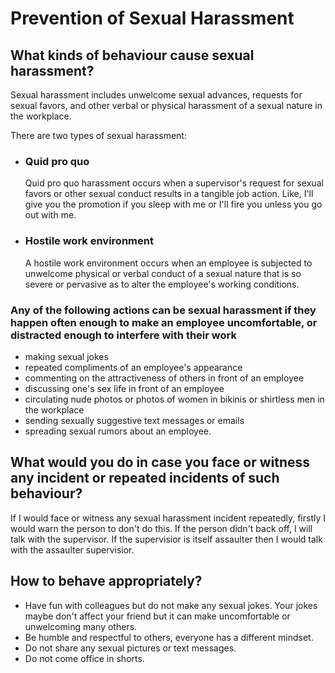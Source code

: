 <!--hh-->

# Prevention of Sexual Harassment

## What kinds of behaviour cause sexual harassment?

Sexual harassment includes unwelcome sexual advances, requests for sexual favors, and other verbal or physical harassment of a sexual nature in the workplace.

There are two types of sexual harassment:

* ### Quid pro quo

    Quid pro quo harassment occurs when a supervisor's request for sexual favors or other sexual conduct results in a tangible job action. Like, I'll give you the promotion if you sleep with me or I'll fire you unless you go out with me.

* ### Hostile work environment

    A hostile work environment occurs when an employee is subjected to unwelcome physical or verbal conduct of a sexual nature that is so severe or pervasive as to alter the employee's working conditions.

### Any of the following actions can be sexual harassment if they happen often enough to make an employee uncomfortable, or distracted enough to interfere with their work

* making sexual jokes
* repeated compliments of an employee's appearance
* commenting on the attractiveness of others in front of an employee
* discussing one's sex life in front of an employee
* circulating nude photos or photos of women in bikinis or shirtless men in the workplace
* sending sexually suggestive text messages or emails
* spreading sexual rumors about an employee.

## What would you do in case you face or witness any incident or repeated incidents of such behaviour?

If I would face or witness any sexual harassment incident repeatedly, firstly I would warn the person to don't do this. If the person didn't back off, I will talk with the supervisor. If the supervisior is itself assaulter then I would talk with the assaulter supervisior.

## How to behave appropriately?

* Have fun with colleagues but do not make any sexual jokes. Your jokes maybe don't affect your friend but it can make uncomfortable or unwelcoming many others.
* Be humble and respectful to others, everyone has a different mindset.
* Do not share any sexual pictures or text messages.
* Do not come office in shorts.
